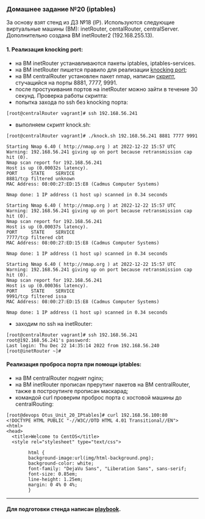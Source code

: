### Домашнее задание №20 (iptables)
За основу взят стенд из ДЗ №18 (IP). Используются следующие виртуальные машины (ВМ): inetRouter, centalRouter, centralServer. Дополнительно создана ВМ inetRouter2 (192.168.255.13).
#### 1. Реализация knocking port:
- на ВМ inetRouter устанавливаются пакеты iptables, iptables-services.
- на ВМ inetRouter пишется правило для реализации [knocking port](https://github.com/uNkindy/Otus_Unit_20_IPtables/blob/main/templates/iptables.rule.j2);
- на ВМ centralRouter установлен пакет nmap, написан [скрипт](https://github.com/uNkindy/Otus_Unit_20_IPtables/blob/main/templates/knock.sh.j2), стучащийся на порты 8881, 7777, 9991.
- после простукивания портов на inetRouter можно зайти в течение 30 секунд.
Проверка работы скрипта:
- попытка захода по ssh без knocking порта:
```console
[root@centralRouter vagrant]# ssh 192.168.56.241

```
- выполняем скрипт knock.sh:
```console
[root@centralRouter vagrant]# ./knock.sh 192.168.56.241 8881 7777 9991

Starting Nmap 6.40 ( http://nmap.org ) at 2022-12-22 15:57 UTC
Warning: 192.168.56.241 giving up on port because retransmission cap hit (0).
Nmap scan report for 192.168.56.241
Host is up (0.00032s latency).
PORT     STATE    SERVICE
8881/tcp filtered unknown
MAC Address: 08:00:27:ED:15:E8 (Cadmus Computer Systems)

Nmap done: 1 IP address (1 host up) scanned in 0.34 seconds

Starting Nmap 6.40 ( http://nmap.org ) at 2022-12-22 15:57 UTC
Warning: 192.168.56.241 giving up on port because retransmission cap hit (0).
Nmap scan report for 192.168.56.241
Host is up (0.00037s latency).
PORT     STATE    SERVICE
7777/tcp filtered cbt
MAC Address: 08:00:27:ED:15:E8 (Cadmus Computer Systems)

Nmap done: 1 IP address (1 host up) scanned in 0.34 seconds

Starting Nmap 6.40 ( http://nmap.org ) at 2022-12-22 15:57 UTC
Warning: 192.168.56.241 giving up on port because retransmission cap hit (0).
Nmap scan report for 192.168.56.241
Host is up (0.00036s latency).
PORT     STATE    SERVICE
9991/tcp filtered issa
MAC Address: 08:00:27:ED:15:E8 (Cadmus Computer Systems)

Nmap done: 1 IP address (1 host up) scanned in 0.34 seconds
```
- заходим по ssh на inetRouter:
```console
[root@centralRouter vagrant]# ssh 192.168.56.241
root@192.168.56.241's password: 
Last login: Thu Dec 22 14:35:14 2022 from 192.168.56.240
[root@inetRouter ~]# 
```
#### Реализация проброса порта при помощи iptables:
- на ВМ centralRouter поднят nginx;
- на ВМ inetRouter прописан прерутинг пакетов на ВМ centralRouter, также в построутинге прописан маскарад;
- командой curl проверим проброс порта с хостовой машины до centralRouting:
```console
[root@devops Otus_Unit_20_IPtables]# curl 192.168.56.100:80
<!DOCTYPE HTML PUBLIC "-//W3C//DTD HTML 4.01 Transitional//EN">
<html>
<head>
  <title>Welcome to CentOS</title>
  <style rel="stylesheet" type="text/css"> 

        html {
        background-image:url(img/html-background.png);
        background-color: white;
        font-family: "DejaVu Sans", "Liberation Sans", sans-serif;
        font-size: 0.85em;
        line-height: 1.25em;
        margin: 0 4% 0 4%;
        }
```
___

#### Для подготовки стенда написан [playbook](https://github.com/uNkindy/Otus_Unit_20_IPtables/blob/main/homework20.yml).